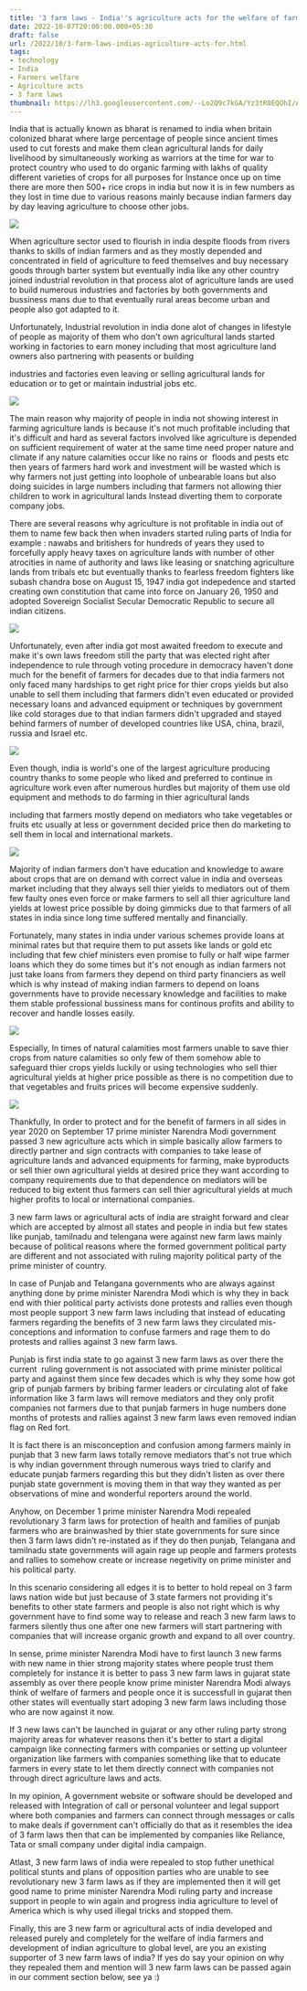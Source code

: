 ```yaml
---
title: '3 farm laws - India''s agriculture acts for the welfare of farmers.'
date: 2022-10-07T20:00:00.000+05:30
draft: false
url: /2022/10/3-farm-laws-indias-agriculture-acts-for.html
tags: 
- technology
- India
- Farmers welfare
- Agriculture acts
- 3 farm laws
thumbnail: https://lh3.googleusercontent.com/--Lo2Q9c7kGA/Yz3tR0EQOhI/AAAAAAAAOLw/EQGbhCt5XN0GnulD7HhlIvkHKfR7NG9BgCNcBGAsYHQ/s1600/1665002819346864-0.png
---
```


  

India that is actually known as bharat is renamed to india when britain colonized bharat where large percentage of people since ancient times used to cut forests and make them clean agricultural lands for daily livelihood by simultaneously working as warriors at the time for war to protect country who used to do organic farming with lakhs of quality different varieties of crops for all purposes for Instance once up on time there are more then 500+ rice crops in india but now it is in few numbers as they lost in time due to various reasons mainly because indian farmers day by day leaving agriculture to choose other jobs.

  

 ![](https://lh3.googleusercontent.com/-y1oYEgW5GZY/Y0kJrSVLBMI/AAAAAAAAOPE/Df7o5rk41Kwf22k2ZDAJCp8cQ9iw8FO2gCNcBGAsYHQ/s1600/1665730985316638-0.png) 

  

When agriculture sector used to flourish in india despite floods from rivers thanks to skills of indian farmers and as they mostly depended and concentrated in field of agriculture to feed themselves and buy necessary goods through barter system but eventually india like any other country joined industrial revolution in that process alot of agriculture lands are used to build numerous industries and factories by both governments and bussiness mans due to that eventually rural areas become urban and people also got adapted to it.

  

Unfortunately, Industrial revolution in india done alot of changes in lifestyle of people as majority of them who don't own agricultural lands started working in factories to earn money including that most agriculture land owners also partnering with peasents or building 

industries and factories even leaving or selling agricultural lands for education or to get or maintain industrial jobs etc.

  

 ![](https://lh3.googleusercontent.com/-7F9H_iyBvB8/Y0kJqFMM4TI/AAAAAAAAOPA/F_YN70J2yXM_FQrIPPbuQgvaCjcPUDahQCNcBGAsYHQ/s1600/1665730981254626-1.png) 

  

The main reason why majority of people in india not showing interest in farming agriculture lands is because it's not much profitable including that it's difficult and hard as several factors involved like agriculture is depended on sufficient requirement of water at the same time need proper nature and climate if any nature calamities occur like no rains or  floods and pests etc then years of farmers hard work and investment will be wasted which is why farmers not just getting into loophole of unbearable loans but also doing suicides in large numbers including that farmers not allowing thier children to work in agricultural lands Instead diverting them to corporate company jobs.

  

There are several reasons why agriculture is not profitable in india out of them to name few back then when invaders started ruling parts of India for example : nawabs and britishers for hundreds of years they used to forcefully apply heavy taxes on agriculture lands with number of other atrocities in name of authority and laws like leasing or snatching agriculture lands from tribals etc but eventually thanks to fearless freedom fighters like subash chandra bose on August 15, 1947 india got indepedence and started creating own constitution that came into force on January 26, 1950 and adopted Sovereign Socialist Secular Democratic Republic to secure all indian citizens.

  

 ![](https://lh3.googleusercontent.com/-k7enRWTIHWc/Y0kJpE2WuMI/AAAAAAAAOO8/iqjd5d-wFxcXA-MGIY9jQC6A8vSKNaI_gCNcBGAsYHQ/s1600/1665730977216952-2.png) 

  

Unfortunately, even after india got most awaited freedom to execute and make it's own laws freedom still the party that was elected right after independence to rule through voting procedure in democracy haven't done much for the benefit of farmers for decades due to that india farmers not only faced many hardships to get right price for thier crops yields but also unable to sell them including that farmers didn't even educated or provided necessary loans and advanced equipment or techniques by government like cold storages due to that indian farmers didn't upgraded and stayed behind farmers of number of developed countries like USA, china, brazil, russia and Israel etc. 

  

 ![](https://lh3.googleusercontent.com/-fktGwNjhbzw/Y0kJoCSjHVI/AAAAAAAAOO4/t-f8DiSSY241RYN6ibeFkktbTr4dkpw9ACNcBGAsYHQ/s1600/1665730973037302-3.png) 

  

  

Even though, india is world's one of the largest agriculture producing country thanks to some people who liked and preferred to continue in agriculture work even after numerous hurdles but majority of them use old equipment and methods to do farming in thier agricultural lands 

including that farmers mostly depend on mediators who take vegetables or fruits etc usually at less or government decided price then do marketing to sell them in local and international markets.  

  

 ![](https://lh3.googleusercontent.com/-_6_k4-kXmUQ/Y0kJnBxIVJI/AAAAAAAAOO0/awbJSGhsZfchY3XEo2aFmBTwJIKCoBvPACNcBGAsYHQ/s1600/1665730968796541-4.png) 

  

Majority of indian farmers don't have education and knowledge to aware about crops that are on demand with correct value in india and overseas market including that they always sell thier yields to mediators out of them few faulty ones even force or make farmers to sell all thier agriculture land yields at lowest price possible by doing gimmicks due to that farmers of all states in india since long time suffered mentally and financially.

  

Fortunately, many states in india under various schemes provide loans at minimal rates but that require them to put assets like lands or gold etc including that few chief ministers even promise to fully or half wipe farmer loans which they do some times but it's not enough as indian farmers not just take loans from farmers they depend on third party financiers as well which is why instead of making indian farmers to depend on loans governments have to provide necessary knowledge and facilities to make them stable professional bussiness mans for continous profits and ability to recover and handle losses easily.

  

 ![](https://lh3.googleusercontent.com/-xOdD8qyj0TI/Y0kJmP01LSI/AAAAAAAAOOw/nu75ccEEdeU99rqVfziuJpD5eW9ogzB5wCNcBGAsYHQ/s1600/1665730964143639-5.png) 

  

  

Especially, In times of natural calamities most farmers unable to save thier crops from nature calamities so only few of them somehow able to safeguard thier crops yields luckily or using technologies who sell thier agricultural yields at higher price possible as there is no competition due to that vegetables and fruits prices will become expensive suddenly.

  

 ![](https://lh3.googleusercontent.com/-pqdGP_OzMOs/Y0kJk9eAwvI/AAAAAAAAOOs/8Tx41kLrBuw9cw7j3jQHn9JqEHWV83dIQCNcBGAsYHQ/s1600/1665730959832825-6.png) 

  

  

Thankfully, In order to protect and for the benefit of farmers in all sides in year 2020 on September 17 prime minister Narendra Modi government passed 3 new agriculture acts which in simple basically allow farmers to directly partner and sign contracts with companies to take lease of agriculture lands and advanced equipments for farming, make byproducts or sell thier own agricultural yields at desired price they want according to company requirements due to that dependence on mediators will be reduced to big extent thus farmers can sell thier agricultural yields at much higher profits to local or international companies.

  

3 new farm laws or agricultural acts of india are straight forward and clear which are accepted by almost all states and people in india but few states like punjab, tamilnadu and telengana were against new farm laws mainly because of political reasons where the formed government political party are different and not associated with ruling majority political party of the prime minister of country.

  

In case of Punjab and Telangana governments who are always against anything done by prime minister Narendra Modi which is why they in back end with thier political party activists done protests and rallies even though most people support 3 new farm laws including that instead of educating farmers regarding the benefits of 3 new farm laws they circulated mis-conceptions and information to confuse farmers and rage them to do protests and rallies against 3 new farm laws.

  

Punjab is first india state to go against 3 new farm laws as over there the current  ruling government is not associated with prime minister political party and against them since few decades which is why they some how got grip of punjab farmers by bribing farmer leaders or circulating alot of fake information like 3 farm laws will remove mediators and they only profit companies not farmers due to that punjab farmers in huge numbers done months of protests and rallies against 3 new farm laws even removed indian flag on Red fort.

  

It is fact there is an misconception and confusion among farmers mainly in punjab that 3 new farm laws totally remove mediators that's not true which is why indian government through numerous ways tried to clarify and educate punjab farmers regarding this but they didn't listen as over there punjab state government is moving them in that way they wanted as per observations of mine and wonderful reporters around the world.

  

Anyhow, on December 1 prime minister Narendra Modi repealed revolutionary 3 farm laws for protection of health and families of punjab farmers who are brainwashed by thier state governments for sure since then 3 farm laws didn't re-instated as if they do then punjab, Telangana and tamilnadu state governments will again rage up people and farmers protests and rallies to somehow create or increase negetivity on prime minister and his political party.

  

In this scenario considering all edges it is to better to hold repeal on 3 farm laws nation wide but just because of 3 state farmers not providing it's benefits to other state farmers and people is also not right which is why government have to find some way to release and reach 3 new farm laws to farmers silently thus one after one new farmers will start partnering with companies that will increase organic growth and expand to all over country.

  

In sense, prime minister Narendra Modi have to first launch 3 new farms with new name in thier strong majority states where people trust them completely for instance it is better to pass 3 new farm laws in gujarat state assembly as over there people know prime minister Narendra Modi always think of welfare of farmers and people once it is successfull in gujarat then other states will eventually start adoping 3 new farm laws including those who are now against it now.

  

If 3 new laws can't be launched in gujarat or any other ruling party strong majority areas for whatever reasons then it's better to start a digital campaign like connecting farmers with companies or setting up volunteer organization like farmers with companies something like that to educate farmers in every state to let them directly connect with companies not through direct agriculture laws and acts.

  

In my opinion, A government website or software should be developed and released with Integration of call or personal volunteer and legal support where both companies and farmers can connect through messages or calls to make deals if government can't officially do that as it resembles the idea of 3 farm laws then that can be implemented by companies like Reliance, Tata or small company under digital india campaign.

  

Atlast, 3 new farm laws of india were repealed to stop futher unethical political stunts and plans of opposition parties who are unable to see revolutionary new 3 farm laws as if they are implemented then it will get good name to prime minister Narendra Modi ruling party and increase support in people to win again and progress india agriculture to level of America which is why used illegal tricks and stopped them.

  

Finally, this are 3 new farm or agricultural acts of india developed and released purely and completely for the welfare of india farmers and development of indian agriculture to global level, are you an existing supporter of 3 new farm laws of india? If yes do say your opinion on why they repealed them and mention will 3 new farm laws can be passed again in our comment section below, see ya :)